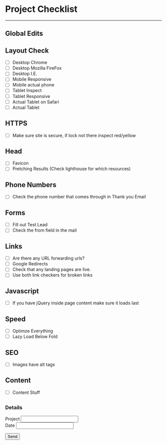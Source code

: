 # <i class="far fa-check-square"></i> Project Checklist
***

## Global Edits


## Layout Check
- [ ] Desktop Chrome
- [ ] Desktop Mozilla FireFox
- [ ] Desktop I.E.
- [ ] Mobile Responsive
- [ ] Mobile actual phone
- [ ] Tablet Inspect
- [ ] Tablet Responsive
- [ ] Actual Tablet on Safari
- [ ] Actual Tablet

## HTTPS 
- [ ] Make sure site is secure, if lock not there inspect red/yellow

## Head 
- [ ] Favicon 
- [ ] Pretching Results (Check lighthouse for which resources)

## Phone Numbers
- [ ] Check the phone number that comes through in Thank you Email

## Forms
- [ ] Fill out Test Lead
- [ ] Check the from field in the mail

## Links 
- [ ] Are there any URL forwarding urls?
- [ ] Google Redirects
- [ ] Check that any landing pages are live.
- [ ] Use both link checkers for broken links

## Javascript 
- [ ] If you have jQuery inside page content make sure it loads last

## Speed 
- [ ] Optimze Everything
- [ ] Lazy Load Below Fold 

## SEO 
- [ ] Images have alt tags

## Content 
- [ ] Content Stuff

## 
<div id="logform">
    <form method="POST" action="https://wt-ad210117ae0763755b5eff02713bca3c-0.sandbox.auth0-extend.com/checklist-log">
    <h3>Details</h3>
    <div class="row columns">
      <label>Project
        <input type="text" name="project" id="project">
      </label>
    </div>
    <div class="columns small-6">
        <label>Date
        <input type="text" name="date" id="date">
      </label>
      </div>
    </div>
    <input type="submit" name="save" value="Send"> 
 </form>
</div>
